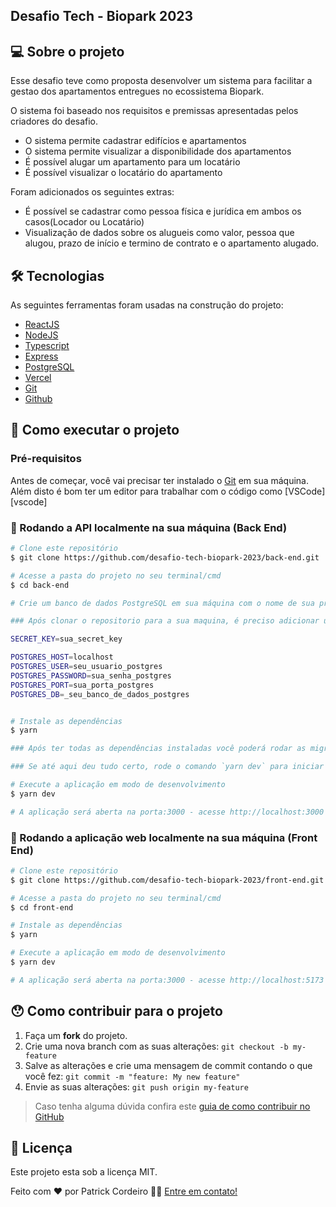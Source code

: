 ## Desafio Tech - Biopark 2023

## 💻 Sobre o projeto

Esse desafio teve como proposta desenvolver um sistema para facilitar a gestao dos apartamentos entregues no ecossistema Biopark.

O sistema foi baseado nos requisitos e premissas apresentadas pelos criadores do desafio.

- O sistema permite cadastrar edifícios e apartamentos
- O sistema permite visualizar a disponibilidade dos apartamentos
- É possível alugar um apartamento para um locatário
- É possível visualizar o locatário do apartamento

Foram adicionados os seguintes extras:

- É possível se cadastrar como pessoa física e jurídica em ambos os casos(Locador ou Locatário) 
- Visualização de dados sobre os alugueis como valor, pessoa que alugou, prazo de início e termino de contrato e o apartamento alugado.


## 🛠 Tecnologias

As seguintes ferramentas foram usadas na construção do projeto:

- [ReactJS]()
- [NodeJS]()
- [Typescript]()
- [Express]()
- [PostgreSQL]()
- [Vercel]()
- [Git]()
- [Github]()

## 🚀 Como executar o projeto

### Pré-requisitos

Antes de começar, você vai precisar ter instalado o [Git](https://git-scm.com) em sua máquina. 
Além disto é bom ter um editor para trabalhar com o código como [VSCode][vscode]

### 🧭 Rodando a API localmente na sua máquina (Back End)

```bash
# Clone este repositório
$ git clone https://github.com/desafio-tech-biopark-2023/back-end.git

# Acesse a pasta do projeto no seu terminal/cmd
$ cd back-end

# Crie um banco de dados PostgreSQL em sua máquina com o nome de sua preferência

### Após clonar o repositorio para a sua maquina, é preciso adicionar um arquivo chamado .env e colocar as seguintes informações nele

SECRET_KEY=sua_secret_key

POSTGRES_HOST=localhost
POSTGRES_USER=seu_usuario_postgres
POSTGRES_PASSWORD=sua_senha_postgres
POSTGRES_PORT=sua_porta_postgres
POSTGRES_DB=_seu_banco_de_dados_postgres


# Instale as dependências
$ yarn

### Após ter todas as dependências instaladas você poderá rodar as migrações afim de persistir as tabelas no banco de dados atráves do seguinte comando `yarn typeorm migration:run -d src/data-source.ts`

### Se até aqui deu tudo certo, rode o comando `yarn dev` para iniciar o servidor e poder consumir a API

# Execute a aplicação em modo de desenvolvimento
$ yarn dev

# A aplicação será aberta na porta:3000 - acesse http://localhost:3000
```


### 🧭 Rodando a aplicação web localmente na sua máquina (Front End)

```bash
# Clone este repositório
$ git clone https://github.com/desafio-tech-biopark-2023/front-end.git

# Acesse a pasta do projeto no seu terminal/cmd
$ cd front-end

# Instale as dependências
$ yarn

# Execute a aplicação em modo de desenvolvimento
$ yarn dev

# A aplicação será aberta na porta:3000 - acesse http://localhost:5173
```

## 😯 Como contribuir para o projeto

1. Faça um **fork** do projeto.
2. Crie uma nova branch com as suas alterações: `git checkout -b my-feature`
3. Salve as alterações e crie uma mensagem de commit contando o que você fez: `git commit -m "feature: My new feature"`
4. Envie as suas alterações: `git push origin my-feature`
> Caso tenha alguma dúvida confira este [guia de como contribuir no GitHub](https://github.com/firstcontributions/first-contributions)

## 📝 Licença

Este projeto esta sob a licença MIT.

Feito com ❤️ por Patrick Cordeiro 👋🏽 [Entre em contato!](https://www.linkedin.com/in/patrickcordeiro/)

